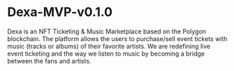 # Dexa-MVP-v0.1.0
Dexa is an NFT Ticketing &amp; Music Marketplace based on the Polygon blockchain. The platform allows the users to purchase/sell event tickets with music (tracks or albums) of their favorite artists. We are redefining live event ticketing and the way we listen to music by becoming a bridge between the fans and artists. 
